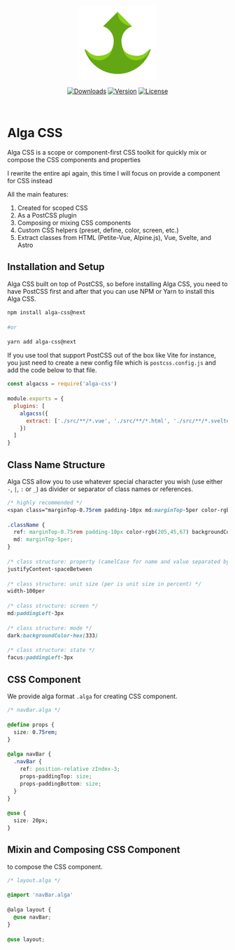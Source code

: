 <p align="center">
  <a href="https://algacss.gitlab.io/docs/" target="_blank" rel="noopener noreferrer">
    <img width="180" src="alga-css-logo.png" alt="Alga CSS logo">
  </a>
</p>

<p align="center">
  <a href="https://npmcharts.com/compare/alga-css?minimal=true"><img src="https://img.shields.io/npm/dm/alga-css.svg?sanitize=true" alt="Downloads"></a>
  <a href="https://www.npmjs.com/package/alga-css"><img src="https://img.shields.io/npm/v/alga-css.svg?sanitize=true" alt="Version"></a>
  <a href="https://www.npmjs.com/package/alga-css"><img src="https://img.shields.io/npm/l/alga-css.svg?sanitize=true" alt="License"></a>
</p>
<br/>

# Alga CSS
Alga CSS is a scope or component-first CSS toolkit for quickly mix or compose the CSS components and properties

I rewrite the entire api again, this time I will focus on provide a component for CSS instead

All the main features:
1. Created for scoped CSS
2. As a PostCSS plugin
3. Composing or mixing CSS components
5. Custom CSS helpers (preset, define, color, screen, etc.)
6. Extract classes from HTML (Petite-Vue, Alpine.js), Vue, Svelte, and Astro

## Installation and Setup
Alga CSS built on top of PostCSS, so before installing Alga CSS, you need to have PostCSS first and after that you can use NPM or Yarn to install this Alga CSS.

```sh
npm install alga-css@next

#or

yarn add alga-css@next
```

If you use tool that support PostCSS out of the box like Vite for instance, you just need to create a new config file which is `postcss.config.js` and add the code below to that file.

```js
const algacss = require('alga-css')

module.exports = {
  plugins: [
    algacss({
      extract: ['./src/**/*.vue', './src/**/*.html', './src/**/*.svelte', './src/**/*.astro']
    })
  ]
}
```

## Class Name Structure
Alga CSS allow you to use whatever special character you wish (use either `-`, `|`, `:` or `_`) as divider or separator of class names or references.

```css
/* highly recommended */
<span class="marginTop-0.75rem padding-10px md:marginTop-5per color-rgb(205,45,67) backgroundColor-hex(fff)"></span>

.className {
  ref: marginTop-0.75rem padding-10px color-rgb(205,45,67) backgroundColor-hex(fff);
  md: marginTop-5per;
}

/* class structure: property (camelCase for name and value separated by - or dash) */
justifyContent-spaceBetween

/* class structure: unit size (per is unit size in percent) */
width-100per

/* class structure: screen */
md:paddingLeft-3px

/* class structure: mode */
dark:backgroundColor-hex(333)

/* class structure: state */
facus:paddingLeft-3px
```

## CSS Component
We provide alga format `.alga` for creating CSS component.

```css
/* navBar.alga */

@define props {
  size: 0.75rem;
}

@alga navBar {
  .navBar {
    ref: position-relative zIndex-3;
    props-paddingTop: size;
    props-paddingBottom: size;
  }
}

@use {
  size: 20px;
}
```

## Mixin and Composing CSS Component
to compose the CSS component.

```css
/* layout.alga */

@import 'navBar.alga'

@alga layout {
  @use navBar;
}

@use layout;
```


